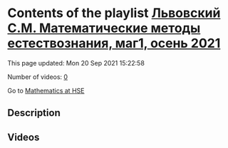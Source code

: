 # Contents of the playlist [Львовский С.М. Математические методы естествознания, маг1, осень 2021](https://www.youtube.com/playlist?list=PLq3E5oubNNoChDJ2C4p2r2T2sVOAdQJug)

This page updated: Mon 20 Sep 2021 15:22:58

Number of videos: [0](#videos)

Go to [Mathematics at HSE](../README.md)

## Description



## Videos


